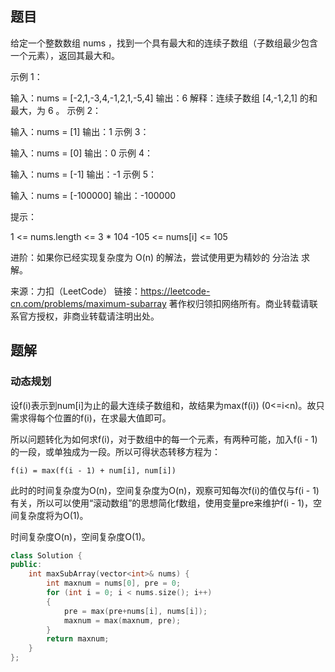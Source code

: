 ## 题目

给定一个整数数组 nums ，找到一个具有最大和的连续子数组（子数组最少包含一个元素），返回其最大和。

 

示例 1：

输入：nums = [-2,1,-3,4,-1,2,1,-5,4]
输出：6
解释：连续子数组 [4,-1,2,1] 的和最大，为 6 。
示例 2：

输入：nums = [1]
输出：1
示例 3：

输入：nums = [0]
输出：0
示例 4：

输入：nums = [-1]
输出：-1
示例 5：

输入：nums = [-100000]
输出：-100000


提示：

1 <= nums.length <= 3 * 104
-105 <= nums[i] <= 105


进阶：如果你已经实现复杂度为 O(n) 的解法，尝试使用更为精妙的 分治法 求解。

来源：力扣（LeetCode）
链接：https://leetcode-cn.com/problems/maximum-subarray
著作权归领扣网络所有。商业转载请联系官方授权，非商业转载请注明出处。

## 题解

### 动态规划

设f(i)表示到num[i]为止的最大连续子数组和，故结果为max(f(i)) (0<=i<n)。故只需求得每个位置的f(i)，在求最大值即可。

所以问题转化为如何求f(i)，对于数组中的每一个元素，有两种可能，加入f(i - 1)的一段，或单独成为一段。所以可得状态转移方程为：

`f(i) = max(f(i - 1) + num[i], num[i])`

此时的时间复杂度为O(n)，空间复杂度为O(n)，观察可知每次f(i)的值仅与f(i - 1)有关，所以可以使用“滚动数组”的思想简化f数组，使用变量pre来维护f(i - 1)，空间复杂度将为O(1)。

时间复杂度O(n)，空间复杂度O(1)。

```c++
class Solution {
public:
    int maxSubArray(vector<int>& nums) {
        int maxnum = nums[0], pre = 0;
        for (int i = 0; i < nums.size(); i++)
        {
            pre = max(pre+nums[i], nums[i]);
            maxnum = max(maxnum, pre);
        }
        return maxnum;
    }
};
```



